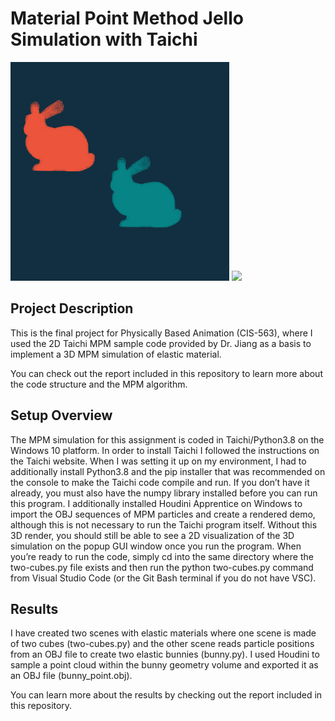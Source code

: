 # Material Point Method Jello Simulation with Taichi

<a name="description"/> 

<img src="gifs/bunny_taichi.gif" width = 350> <img src="gifs/bunny_houdini.gif" width = 350>

## Project Description

This is the final project for Physically Based Animation (CIS-563), where I used the 2D Taichi MPM sample code provided by Dr. Jiang as a basis to implement a 3D MPM simulation of
elastic material.

You can check out the report included in this repository to learn more about the code structure and the MPM algorithm.

<a name="overview"/>

## Setup Overview

The MPM simulation for this assignment is coded in Taichi/Python3.8 on the Windows 10 platform. In order to install Taichi I followed the instructions on the Taichi website. When I was setting it up on my environment, I had to additionally install Python3.8 and the pip installer that was recommended on the console to make the Taichi code compile and run. If you don’t have it already, you must also have the numpy library installed before you can run this program. I additionally installed Houdini Apprentice on Windows to import the OBJ sequences of MPM particles and create a rendered demo, although this is not necessary to run the Taichi program itself. Without this 3D render, you should still be able to see a 2D visualization of the 3D simulation on the popup GUI window once you run the program. When you’re ready to run the code, simply cd into the same directory where the two-cubes.py file exists and then run the python two-cubes.py command from Visual Studio Code (or the Git Bash terminal if you do not have VSC).

<a name="results"/>

## Results

I have created two scenes with elastic materials where one scene is made of two cubes (two-cubes.py) and the other scene reads particle positions from an OBJ file to create two elastic bunnies (bunny.py). I used Houdini to sample a point cloud within the bunny geometry volume and exported it as an OBJ file (bunny_point.obj).

You can learn more about the results by checking out the report included in this repository.
